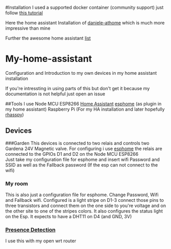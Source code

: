 #Installation
I used a supported docker container (community support) just follow [this tutorial](https://www.smarthomebeginner.com/install-hass-io-on-docker-linux/)

Here the home assistant Installation of [daniele-athome](https://github.com/daniele-athome) which is much more impressive than mine

Further the awesome home assistant [list](https://www.awesome-ha.com/#official-add-ons)

# My-home-assistant
Configuration and Introduction to my own devices in my home assistant installation

If you're intressting in using parts of this but don't get it because my documentation is not helpful just open an issue

##Tools I use
Node MCU ESP8266
[Home Assistant](https://hass.io)
[esphome](https://esphome.io) (as plugin in my home assistant)
Raspberry Pi (For my HA installation and later hopefully [rhasspy](https://github.com/rhasspy))

## Devices

###Garden
This devices is connected to two relais and controls two Gardena 24V Magnetic valve.
For configuring i use [esphome](https://esphome.io) the relais are connected to the GPIOs D1 and D2 on the Node MCU ESP8266  
Just take my configuration file for esphome and insert wifi Password and SSID as well as the Fallback password (If the esp can not connect to the wifi)

### My room
This is also just a configuration file for esphome. Change Password, Wifi and Fallback wifi.
Configured is a light stripe on D1-3 connect those pins to three transistors and connect them on the one side to you're voltage and on the other site to one of the stripes colors.
It also configures the status light on the Esp.
It expects to have a DHT11 on D4 (and GND, 3V)

### [Presence Detection](https://www.home-assistant.io/integrations/ubus/)
I use this with my open wrt router